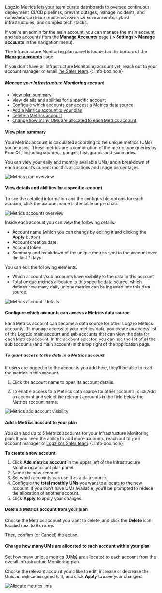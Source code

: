 Logz.io Metrics lets your team curate dashboards to oversee continuous deployment, CI/CD pipelines, prevent outages, manage incidents, and remediate crashes in multi-microservice environments, hybrid infrastructures, and complex tech stacks.

If you're an admin for the main account, you can manage the main account and sub accounts from the [**Manage Accounts**](https://app.logz.io/#/dashboard/settings/manage-accounts) page (**<i class="li li-gear"></i> > Settings > Manage accounts** in the navigation menu).


The Infrastructure Monitoring plan panel is located at the bottom of the **[Manage accounts](https://app.logz.io/#/dashboard/settings/manage-accounts)** page.

If you don't have an Infrastructure Monitoring account yet,
reach out to your account manager or email [the Sales team](mailto:sales@logz.io).
{:.info-box.note}

##### Manage your Infrastructure Monitoring account

* [View plan summary](/user-guide/accounts/manage-the-main-account-and-sub-accounts.html#view-plan-summary)
* [View details and abilities for a specific account](/user-guide/accounts/manage-the-main-account-and-sub-accounts.html#view-details-and-abilities-for-a-specific-account)
* [Configure which accounts can access a Metrics data source](/user-guide/accounts/manage-the-main-account-and-sub-accounts.html#configure-which-accounts-can-access-a-metrics-data-source)
* [Add a Metrics account to your plan](/user-guide/accounts/manage-the-main-account-and-sub-accounts.html#add-a-metrics-account-to-your-plan)
* [Delete a Metrics account](/user-guide/accounts/manage-the-main-account-and-sub-accounts.html#delete-a-metrics-account-from-your-plan)
* [Change how many UMs are allocated to each Metrics account](/user-guide/accounts/manage-the-main-account-and-sub-accounts.html#change-how-many-ums-are-allocated-to-each-account-within-your-plan)


#### View plan summary

Your Metrics account is calculated according to the unique metrics (UMs) you're using. These metrics are a combination of the metric type queries by PromQL, including counters, gauges, histograms, and summaries.

You can view your daily and monthly available UMs, and a breakdown of each account’s current month’s allocations and usage percentages.

![Metrics plan overview](https://dytvr9ot2sszz.cloudfront.net/logz-docs/accounts/metrics-plan-overview.png)

#### View details and abilities for a specific account

To see the detailed information and the configurable options for each account, click the account name in the table or pie chart.

![Metrics accounts overview](https://dytvr9ot2sszz.cloudfront.net/logz-docs/accounts/view-metrics-accounts.png)

Inside each account you can view the following details:

* Account name (which you can change by editing it and clicking the **Apply** button)
* Account creation date
* Account token
* Summary and breakdown of the unique metrics sent to the account over the last 7 days

You can edit the following elements:

* Which accounts/sub accounts have visibility to the data in this account
* Total unique metrics allocated to this specific data source, which defines how many daily unique metrics can be ingested into this data source

![Metrics accounts details](https://dytvr9ot2sszz.cloudfront.net/logz-docs/accounts/metrics-account-details.png)

#### Configure which accounts can access a Metrics data source

Each Metrics account can become a data source for other Logz.io Metrics accounts. To manage access to your metrics data, you create an access list of the Logz.io main account and sub accounts that can view the data for each Metrics account. In the account selector, you can see the list of all the sub accounts (and main account) in the top right of the application page.

##### To grant access to the data in a Metrics account

If users are logged in to the accounts you add here, they'll be able to read the metrics in this account.

1. Click the account name to open its account details.

2. To enable access to a Metrics data source for other accounts, click Add an account and select the relevant accounts in the field below the Metrics account name.

![Metrics add account visibility](https://dytvr9ot2sszz.cloudfront.net/logz-docs/accounts/metrics-visibility.gif)


#### Add a Metrics account to your plan

You can add up to 5 Metrics accounts for your Infrastructure Monitoring plan. If you need the ability to add more accounts, reach out to your account manager or [Logz.io's Sales team](mailto:sales@logz.io).
{:.info-box.note}

**To create a new account**

1. Click **Add metrics account** in the upper left of the Infrastructure Monitoring account plan panel.
2. Name the new account.
3. Set which accounts can use it as a data source.
4. Configure the **total monthly UMs** you want to allocate to the new account. If you don’t have UMs available, you’ll be prompted to reduce the allocation of another account.
5. Click **Apply** to apply your changes.

#### Delete a Metrics account from your plan

Choose the Metrics account you want to delete, and click the **Delete** icon located next to its name. 

Then, confirm (or Cancel) the action.

#### Change how many UMs are allocated to each account within your plan

Set how many unique metrics (UMs) are allocated to each account from the overall Infrastructure Monitoring plan. 

Choose the relevant account you'd like to edit, increase or decrease the Unique metrics assigned to it, and click **Apply** to save your changes.

![Allocate metrics ums](https://dytvr9ot2sszz.cloudfront.net/logz-docs/accounts/allocate-metrics-data.gif)

